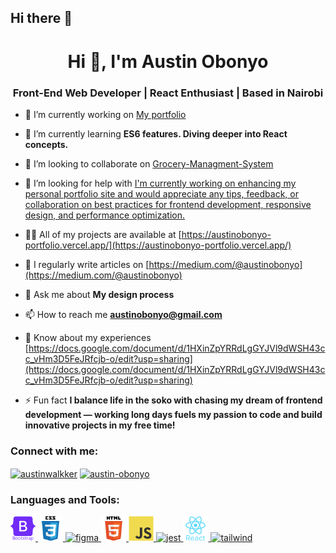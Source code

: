 ## Hi there 👋

<h1 align="center">Hi 👋, I'm Austin Obonyo</h1>
<h3 align="center">Front-End Web Developer | React Enthusiast | Based in Nairobi</h3>

- 🔭 I’m currently working on [My portfolio](https://austinobonyo-portfolio.vercel.app/)

- 🌱 I’m currently learning **ES6 features. Diving deeper into React concepts.**

- 👯 I’m looking to collaborate on [Grocery-Managment-System](https://grocery-managment-system.vercel.app/)

- 🤝 I’m looking for help with [I'm currently working on enhancing my personal portfolio site and would appreciate any tips, feedback, or collaboration on best practices for frontend development, responsive design, and performance optimization.](https://austinobonyo-portfolio.vercel.app/)

- 👨‍💻 All of my projects are available at [https://austinobonyo-portfolio.vercel.app/](https://austinobonyo-portfolio.vercel.app/)

- 📝 I regularly write articles on [https://medium.com/@austinobonyo](https://medium.com/@austinobonyo)

- 💬 Ask me about **My design process**

- 📫 How to reach me **austinobonyo@gmail.com**

- 📄 Know about my experiences [https://docs.google.com/document/d/1HXinZpYRRdLgGYJVl9dWSH43cc_vHm3D5FeJRfcjb-o/edit?usp=sharing](https://docs.google.com/document/d/1HXinZpYRRdLgGYJVl9dWSH43cc_vHm3D5FeJRfcjb-o/edit?usp=sharing)

- ⚡ Fun fact **I balance life in the soko with chasing my dream of frontend development — working long days fuels my passion to code and build innovative projects in my free time!**

<h3 align="left">Connect with me:</h3>
<p align="left">
<a href="https://twitter.com/austinwalkker" target="blank"><img align="center" src="https://raw.githubusercontent.com/rahuldkjain/github-profile-readme-generator/master/src/images/icons/Social/twitter.svg" alt="austinwalkker" height="30" width="40" /></a>
<a href="https://linkedin.com/in/austin-obonyo" target="blank"><img align="center" src="https://raw.githubusercontent.com/rahuldkjain/github-profile-readme-generator/master/src/images/icons/Social/linked-in-alt.svg" alt="austin-obonyo" height="30" width="40" /></a>
</p>

<h3 align="left">Languages and Tools:</h3>
<p align="left"> <a href="https://getbootstrap.com" target="_blank" rel="noreferrer"> <img src="https://raw.githubusercontent.com/devicons/devicon/master/icons/bootstrap/bootstrap-plain-wordmark.svg" alt="bootstrap" width="40" height="40"/> </a> <a href="https://www.w3schools.com/css/" target="_blank" rel="noreferrer"> <img src="https://raw.githubusercontent.com/devicons/devicon/master/icons/css3/css3-original-wordmark.svg" alt="css3" width="40" height="40"/> </a> <a href="https://www.figma.com/" target="_blank" rel="noreferrer"> <img src="https://www.vectorlogo.zone/logos/figma/figma-icon.svg" alt="figma" width="40" height="40"/> </a> <a href="https://www.w3.org/html/" target="_blank" rel="noreferrer"> <img src="https://raw.githubusercontent.com/devicons/devicon/master/icons/html5/html5-original-wordmark.svg" alt="html5" width="40" height="40"/> </a> <a href="https://developer.mozilla.org/en-US/docs/Web/JavaScript" target="_blank" rel="noreferrer"> <img src="https://raw.githubusercontent.com/devicons/devicon/master/icons/javascript/javascript-original.svg" alt="javascript" width="40" height="40"/> </a> <a href="https://jestjs.io" target="_blank" rel="noreferrer"> <img src="https://www.vectorlogo.zone/logos/jestjsio/jestjsio-icon.svg" alt="jest" width="40" height="40"/> </a> <a href="https://reactjs.org/" target="_blank" rel="noreferrer"> <img src="https://raw.githubusercontent.com/devicons/devicon/master/icons/react/react-original-wordmark.svg" alt="react" width="40" height="40"/> </a> <a href="https://tailwindcss.com/" target="_blank" rel="noreferrer"> <img src="https://www.vectorlogo.zone/logos/tailwindcss/tailwindcss-icon.svg" alt="tailwind" width="40" height="40"/> </a> </p>

